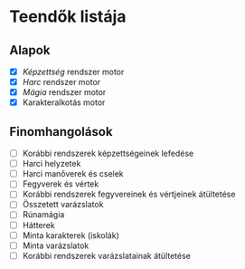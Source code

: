 # Teendők listája

## Alapok
- [x] _Képzettség_ rendszer motor
- [x] _Harc_ rendszer motor
- [x] _Mágia_ rendszer motor
- [x] Karakteralkotás motor

## Finomhangolások
- [ ] Korábbi rendszerek képzettségeinek lefedése
- [ ] Harci helyzetek
- [ ] Harci manőverek és cselek
- [ ] Fegyverek és vértek
- [ ] Korábbi rendszerek fegyvereinek és vértjeinek átültetése
- [ ] Összetett varázslatok
- [ ] Rúnamágia
- [ ] Hátterek
- [ ] Minta karakterek (iskolák)
- [ ] Minta varázslatok
- [ ] Korábbi rendszerek varázslatainak átültetése
